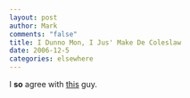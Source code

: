 ```yaml
--- 
layout: post
author: Mark
comments: "false"
title: I Dunno Mon, I Jus' Make De Coleslaw
date: 2006-12-5
categories: elsewhere
---
```

I <strong>so</strong> agree with <a href="http://codeprole.wordpress.com/2006/11/05/use-car-recruiting/" title="Used Car recruiting">this</a> guy.
